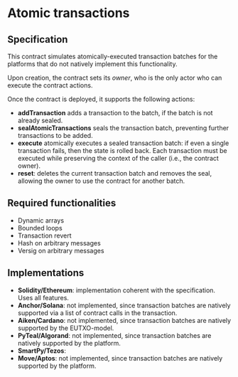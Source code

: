 # Atomic transactions

## Specification

This contract simulates atomically-executed transaction batches for the platforms that do not natively implement this functionality.

Upon creation, the contract sets its *owner*, who is the only actor who can execute the contract actions.

Once the contract is deployed, it supports the following actions:
- **addTransaction** adds a transaction to the batch, if the batch is not already sealed.
- **sealAtomicTransactions** seals the transaction batch, preventing further transactions to be added.
- **execute** atomically executes a sealed transaction batch: if even a single transaction fails, then the state is rolled back. Each transaction must be executed while preserving the context of the caller (i.e., the contract owner).
- **reset**: deletes the current transaction batch and removes the seal, allowing the owner to use the contract for another batch.

## Required functionalities
- Dynamic arrays
- Bounded loops
- Transaction revert
- Hash on arbitrary messages
- Versig on arbitrary messages

## Implementations
- **Solidity/Ethereum**: implementation coherent with the specification. Uses all features.
- **Anchor/Solana**: not implemented, since transaction batches are natively supported via a list of contract calls in the transaction.
- **Aiken/Cardano**: not implemented, since transaction batches are natively supported by the EUTXO-model.
- **PyTeal/Algorand**: not implemented, since transaction batches are natively supported by the platform.
- **SmartPy/Tezos**:
- **Move/Aptos**: not implemented, since transaction batches are natively supported by the platform.

